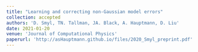 ```yaml
---
title: "Learning and correcting non-Gaussian model errors"
collection: accepted
authors: 'D. Smyl, TN. Tallman, JA. Black, A. Hauptmann, D. Liu'
date: 2021-01-20
venue: 'Journal of Computational Physics'
paperurl: 'http://asHauptmann.github.io/files/2020_Smyl_preprint.pdf'
---
```


